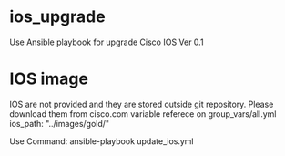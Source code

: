 # ios_upgrade
Use Ansible playbook for upgrade Cisco IOS
Ver 0.1
# IOS image
IOS are not provided and they are stored outside git repository. Please download them from cisco.com
variable referece on 
group_vars/all.yml
 ios_path: "../images/gold/"

Use Command: ansible-playbook update_ios.yml 
